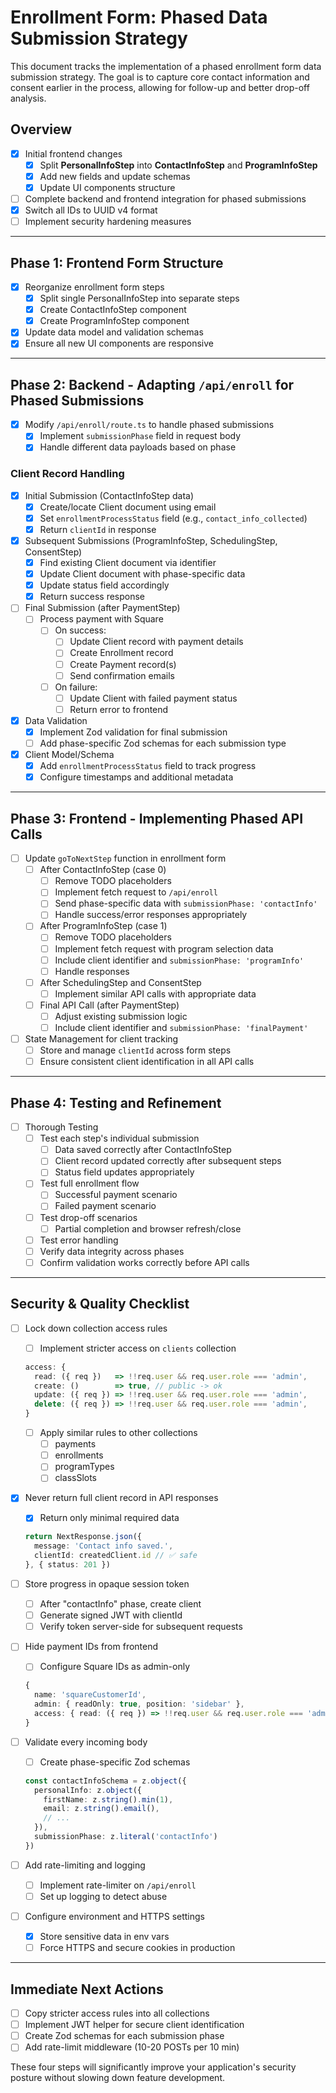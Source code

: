 # Enrollment Form: Phased Data Submission Strategy

This document tracks the implementation of a phased enrollment form data submission strategy. The goal is to capture core contact information and consent earlier in the process, allowing for follow-up and better drop-off analysis.

## Overview

* [x] Initial frontend changes
  * [x] Split **PersonalInfoStep** into **ContactInfoStep** and **ProgramInfoStep**
  * [x] Add new fields and update schemas
  * [x] Update UI components structure
* [ ] Complete backend and frontend integration for phased submissions
* [x] Switch all IDs to UUID v4 format
* [ ] Implement security hardening measures

---

## Phase 1: Frontend Form Structure

* [x] Reorganize enrollment form steps
  * [x] Split single PersonalInfoStep into separate steps
  * [x] Create ContactInfoStep component
  * [x] Create ProgramInfoStep component
* [x] Update data model and validation schemas
* [x] Ensure all new UI components are responsive

---

## Phase 2: Backend - Adapting `/api/enroll` for Phased Submissions

* [x] Modify `/api/enroll/route.ts` to handle phased submissions
  * [x] Implement `submissionPhase` field in request body
  * [x] Handle different data payloads based on phase

### Client Record Handling

* [x] Initial Submission (ContactInfoStep data)
  * [x] Create/locate Client document using email
  * [x] Set `enrollmentProcessStatus` field (e.g., `contact_info_collected`)
  * [x] Return `clientId` in response

* [x] Subsequent Submissions (ProgramInfoStep, SchedulingStep, ConsentStep)
  * [x] Find existing Client document via identifier
  * [x] Update Client document with phase-specific data
  * [x] Update status field accordingly
  * [x] Return success response

* [ ] Final Submission (after PaymentStep)
  * [ ] Process payment with Square
    * [ ] On success:
      * [ ] Update Client record with payment details
      * [ ] Create Enrollment record
      * [ ] Create Payment record(s)
      * [ ] Send confirmation emails
    * [ ] On failure:
      * [ ] Update Client with failed payment status
      * [ ] Return error to frontend

* [x] Data Validation
  * [x] Implement Zod validation for final submission
  * [ ] Add phase-specific Zod schemas for each submission type

* [x] Client Model/Schema
  * [x] Add `enrollmentProcessStatus` field to track progress
  * [x] Configure timestamps and additional metadata

---

## Phase 3: Frontend - Implementing Phased API Calls

* [ ] Update `goToNextStep` function in enrollment form
  * [ ] After ContactInfoStep (case 0)
    * [ ] Remove TODO placeholders
    * [ ] Implement fetch request to `/api/enroll`
    * [ ] Send phase-specific data with `submissionPhase: 'contactInfo'`
    * [ ] Handle success/error responses appropriately
  
  * [ ] After ProgramInfoStep (case 1)
    * [ ] Remove TODO placeholders
    * [ ] Implement fetch request with program selection data
    * [ ] Include client identifier and `submissionPhase: 'programInfo'`
    * [ ] Handle responses
  
  * [ ] After SchedulingStep and ConsentStep
    * [ ] Implement similar API calls with appropriate data
  
  * [ ] Final API Call (after PaymentStep)
    * [ ] Adjust existing submission logic
    * [ ] Include client identifier and `submissionPhase: 'finalPayment'`

* [ ] State Management for client tracking
  * [ ] Store and manage `clientId` across form steps
  * [ ] Ensure consistent client identification in all API calls

---

## Phase 4: Testing and Refinement

* [ ] Thorough Testing
  * [ ] Test each step's individual submission
    * [ ] Data saved correctly after ContactInfoStep
    * [ ] Client record updated correctly after subsequent steps
    * [ ] Status field updates appropriately
  * [ ] Test full enrollment flow
    * [ ] Successful payment scenario
    * [ ] Failed payment scenario
  * [ ] Test drop-off scenarios
    * [ ] Partial completion and browser refresh/close
  * [ ] Test error handling
  * [ ] Verify data integrity across phases
  * [ ] Confirm validation works correctly before API calls

---

## Security & Quality Checklist

* [ ] Lock down collection access rules
  * [ ] Implement stricter access on `clients` collection

  ```ts
  access: {
    read: ({ req })   => !!req.user && req.user.role === 'admin',
    create: ()        => true, // public -> ok
    update: ({ req }) => !!req.user && req.user.role === 'admin',
    delete: ({ req }) => !!req.user && req.user.role === 'admin',
  }
  ```

  * [ ] Apply similar rules to other collections
    * [ ] payments
    * [ ] enrollments
    * [ ] programTypes
    * [ ] classSlots

* [x] Never return full client record in API responses
  * [x] Return only minimal required data

  ```ts
  return NextResponse.json({
    message: 'Contact info saved.',
    clientId: createdClient.id // ✅ safe
  }, { status: 201 })
  ```

* [ ] Store progress in opaque session token
  * [ ] After "contactInfo" phase, create client
  * [ ] Generate signed JWT with clientId
  * [ ] Verify token server-side for subsequent requests

* [ ] Hide payment IDs from frontend
  * [ ] Configure Square IDs as admin-only

  ```ts
  {
    name: 'squareCustomerId',
    admin: { readOnly: true, position: 'sidebar' },
    access: { read: ({ req }) => !!req.user && req.user.role === 'admin' }
  }
  ```

* [ ] Validate every incoming body
  * [ ] Create phase-specific Zod schemas

  ```ts
  const contactInfoSchema = z.object({
    personalInfo: z.object({
      firstName: z.string().min(1),
      email: z.string().email(),
      // ...
    }),
    submissionPhase: z.literal('contactInfo')
  })
  ```

* [ ] Add rate-limiting and logging
  * [ ] Implement rate-limiter on `/api/enroll`
  * [ ] Set up logging to detect abuse

* [ ] Configure environment and HTTPS settings
  * [x] Store sensitive data in env vars
  * [ ] Force HTTPS and secure cookies in production

---

## Immediate Next Actions

* [ ] Copy stricter access rules into all collections
* [ ] Implement JWT helper for secure client identification
* [ ] Create Zod schemas for each submission phase
* [ ] Add rate-limit middleware (10-20 POSTs per 10 min)

These four steps will significantly improve your application's security posture without slowing down feature development.
